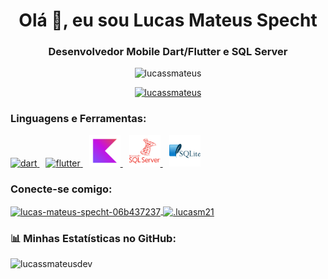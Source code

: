 <h1 align="center">Olá 👋, eu sou Lucas Mateus Specht</h1>
<h3 align="center">Desenvolvedor Mobile Dart/Flutter e SQL Server</h3>

<p align="center">
  <img src="https://komarev.com/ghpvc/?username=lucassmateusdev&label=Profile%20views&color=0e75b6&style=flat" alt="lucassmateus" /> 
</p>

<p align="center">
  <a href="https://github.com/ryo-ma/github-profile-trophy">
    <img src="https://github-profile-trophy.vercel.app/?username=lucassmateusdev&theme=flat&no-frame=true&margin-w=15" alt="lucassmateus" />
  </a> 
</p>


<h3 align="left">Linguagens e Ferramentas:</h3>
<p align="left">
  <a href="https://dart.dev" target="_blank" rel="noreferrer" style="margin-right: 10px;">
    <img src="https://www.vectorlogo.zone/logos/dartlang/dartlang-icon.svg" alt="dart" width="50" height="50"/> 
  </a> 
  <a href="https://flutter.dev" target="_blank" rel="noreferrer" style="margin-right: 10px;"> 
    <img src="https://www.vectorlogo.zone/logos/flutterio/flutterio-icon.svg" alt="flutter" width="50" height="50"/> 
  </a> 
  <a href="https://kotlinlang.org/" target="_blank" rel="noreferrer" style="margin-right: 10px;"> 
    <img src="https://raw.githubusercontent.com/devicons/devicon/54cfe13ac10eaa1ef817a343ab0a9437eb3c2e08/icons/kotlin/kotlin-original.svg" alt="kotlin" width="50" height="50"/> 
  </a> 
  <a href="https://www.microsoft.com/en-us/sql-server" target="_blank" rel="noreferrer" style="margin-right: 10px;"> 
    <img src="https://raw.githubusercontent.com/devicons/devicon/54cfe13ac10eaa1ef817a343ab0a9437eb3c2e08/icons/microsoftsqlserver/microsoftsqlserver-plain-wordmark.svg" alt="mssql" width="50" height="50"/> 
  </a>
  <a href="https://sqlite.org/" target="_blank" rel="noreferrer" style="margin-right: 10px;"> 
    <img src="https://raw.githubusercontent.com/devicons/devicon/54cfe13ac10eaa1ef817a343ab0a9437eb3c2e08/icons/sqlite/sqlite-original-wordmark.svg" alt="sqlite" width="50" height="50"/> 
  </a>
</p>

<h3 align="left">Conecte-se comigo:</h3>
<p align="left">
  <a href="https://linkedin.com/in/lucas-mateus-specht-06b437237" target="blank">
    <img align="center" src="https://raw.githubusercontent.com/rahuldkjain/github-profile-readme-generator/master/src/images/icons/Social/linked-in-alt.svg" alt="lucas-mateus-specht-06b437237" height="30" width="40" />
  </a>
  <a href="https://discord.gg/9522" target="blank">
    <img align="center" src="https://raw.githubusercontent.com/rahuldkjain/github-profile-readme-generator/master/src/images/icons/Social/discord.svg" alt=".lucasm21" height="30" width="40" />
  </a>
</p>

<h3 align="left">📊 Minhas Estatísticas no GitHub:</h3>
<p align="left">
  <img src="https://github-readme-stats.vercel.app/api?username=lucassmateusdev&show_icons=true&locale=en" alt="lucassmateusdev" />
</p>
